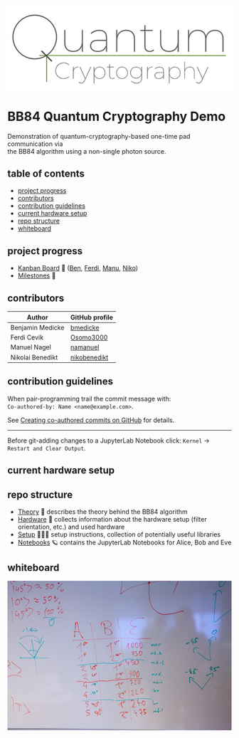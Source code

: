 ![quantum cryptography logo](media/logo-00.png)

# BB84 Quantum Cryptography Demo

Demonstration of quantum-cryptography-based one-time pad communication via<br>the BB84 algorithm using a non-single photon source.

## table of contents

<!-- vim-markdown-toc GFM -->

* [project progress](#project-progress)
* [contributors](#contributors)
* [contribution guidelines](#contribution-guidelines)
* [current hardware setup](#current-hardware-setup)
* [repo structure](#repo-structure)
* [whiteboard](#whiteboard)

<!-- vim-markdown-toc -->

## project progress

* [Kanban Board](https://github.com/bmedicke/quantum_cryptography/projects/1?fullscreen=true) 📝 ([Ben](https://github.com/bmedicke/quantum_cryptography/projects/1?fullscreen=true&card_filter_query=assignee%3Abmedicke), [Ferdi](https://github.com/bmedicke/quantum_cryptography/projects/1?fullscreen=true&card_filter_query=assignee%3Aosomo3000), [Manu](https://github.com/bmedicke/quantum_cryptography/projects/1?fullscreen=true&card_filter_query=assignee%3Anamanuel), [Niko](https://github.com/bmedicke/quantum_cryptography/projects/1?fullscreen=true&card_filter_query=assignee%3Anikobenedikt))
* [Milestones](https://github.com/bmedicke/quantum_cryptography/milestones) 🗿

## contributors

| Author           | GitHub profile                                  |
|------------------|-------------------------------------------------|
| Benjamin Medicke | [bmedicke](https://github.com/bmedicke)         |
| Ferdi Cevik      | [Osomo3000](https://github.com/Osomo3000)       |
| Manuel Nagel     | [namanuel](https://github.com/namanuel)         |
| Nikolai Benedikt | [nikobenedikt](https://github.com/nikobenedikt) |

## contribution guidelines

When pair-programming trail the commit message with:<br>
`Co-authored-by: Name <name@example.com>`.

See [Creating co-authored commits on GitHub](https://docs.github.com/en/github/committing-changes-to-your-project/creating-a-commit-with-multiple-authors#creating-co-authored-commits-on-github) for details.

---

Before git-adding changes to a JupyterLab Notebook click: `Kernel` → `Restart and Clear Output`.

## current hardware setup

## repo structure

* [Theory](theory.md) 💭 describes the theory behind the BB84 algorithm
* [Hardware](hardware.md) 🔭 collects information about the hardware setup (filter orientation, etc.) and used hardware
* [Setup](setup.md) 🧑🏻‍💻 setup instructions, collection of potentially useful libraries
* [Notebooks](notebooks) 🪐 contains the JupyterLab Notebooks for Alice, Bob and Eve

## whiteboard

![filter](whiteboard/IMG_0391.jpg)
